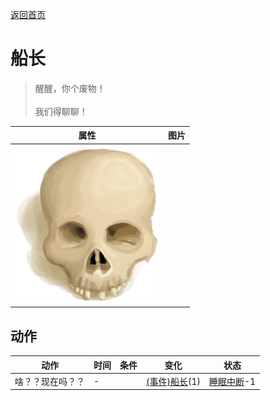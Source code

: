 [返回首页](index.md)  
# 船长  
> 醒醒，你个废物！<br><br>我们得聊聊！  
  
  属性  |   图片   
 ----  |  ----:   
   |  ![](Sprite/Skull.png)   
  
## 动作  
动作  |  时间  |  条件  |  变化  |  状态  
----  |  ----  |  ----  |  ----  |  ----  
啥？？现在吗？？  |  -  |    |  [(事件)船长](Event_CaptainSpecial1b.md)(1)  |  [睡眠中断](SleepInterrupt.md)-1  
